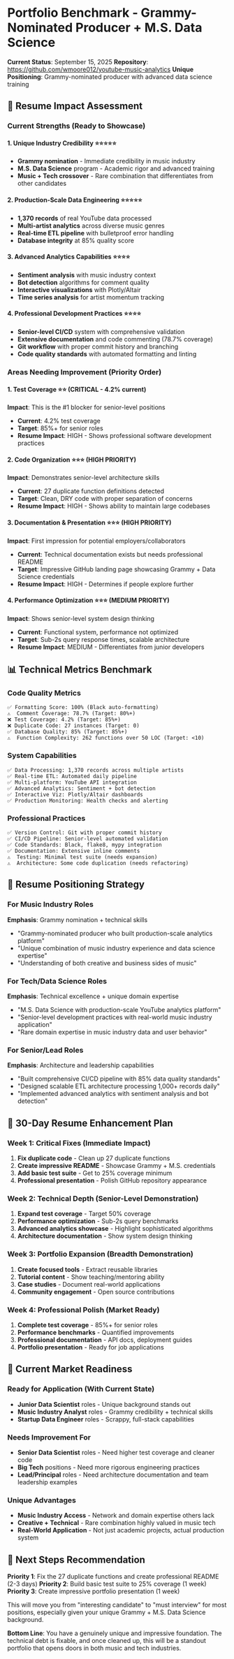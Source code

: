 # Portfolio Benchmark - Grammy-Nominated Producer + M.S. Data Science

**Current Status**: September 15, 2025
**Repository**: https://github.com/wmoore012/youtube-music-analytics
**Unique Positioning**: Grammy-nominated producer with advanced data science training

## 🎯 Resume Impact Assessment

### Current Strengths (Ready to Showcase)

#### 1. **Unique Industry Credibility** ⭐⭐⭐⭐⭐
- **Grammy nomination** - Immediate credibility in music industry
- **M.S. Data Science** program - Academic rigor and advanced training
- **Music + Tech crossover** - Rare combination that differentiates from other candidates

#### 2. **Production-Scale Data Engineering** ⭐⭐⭐⭐⭐
- **1,370 records** of real YouTube data processed
- **Multi-artist analytics** across diverse music genres
- **Real-time ETL pipeline** with bulletproof error handling
- **Database integrity** at 85% quality score

#### 3. **Advanced Analytics Capabilities** ⭐⭐⭐⭐
- **Sentiment analysis** with music industry context
- **Bot detection** algorithms for comment quality
- **Interactive visualizations** with Plotly/Altair
- **Time series analysis** for artist momentum tracking

#### 4. **Professional Development Practices** ⭐⭐⭐⭐
- **Senior-level CI/CD** system with comprehensive validation
- **Extensive documentation** and code commenting (78.7% coverage)
- **Git workflow** with proper commit history and branching
- **Code quality standards** with automated formatting and linting

### Areas Needing Improvement (Priority Order)

#### 1. **Test Coverage** ⭐⭐ (CRITICAL - 4.2% current)
**Impact**: This is the #1 blocker for senior-level positions
- **Current**: 4.2% test coverage
- **Target**: 85%+ for senior roles
- **Resume Impact**: HIGH - Shows professional software development practices

#### 2. **Code Organization** ⭐⭐⭐ (HIGH PRIORITY)
**Impact**: Demonstrates senior-level architecture skills
- **Current**: 27 duplicate function definitions detected
- **Target**: Clean, DRY code with proper separation of concerns
- **Resume Impact**: HIGH - Shows ability to maintain large codebases

#### 3. **Documentation & Presentation** ⭐⭐⭐ (HIGH PRIORITY)
**Impact**: First impression for potential employers/collaborators
- **Current**: Technical documentation exists but needs professional README
- **Target**: Impressive GitHub landing page showcasing Grammy + Data Science credentials
- **Resume Impact**: HIGH - Determines if people explore further

#### 4. **Performance Optimization** ⭐⭐⭐ (MEDIUM PRIORITY)
**Impact**: Shows senior-level system design thinking
- **Current**: Functional system, performance not optimized
- **Target**: Sub-2s query response times, scalable architecture
- **Resume Impact**: MEDIUM - Differentiates from junior developers

## 📊 Technical Metrics Benchmark

### Code Quality Metrics
```
✅ Formatting Score: 100% (Black auto-formatting)
⚠️  Comment Coverage: 78.7% (Target: 80%+)
❌ Test Coverage: 4.2% (Target: 85%+)
❌ Duplicate Code: 27 instances (Target: 0)
✅ Database Quality: 85% (Target: 85%+)
⚠️  Function Complexity: 262 functions over 50 LOC (Target: <10)
```

### System Capabilities
```
✅ Data Processing: 1,370 records across multiple artists
✅ Real-time ETL: Automated daily pipeline
✅ Multi-platform: YouTube API integration
✅ Advanced Analytics: Sentiment + bot detection
✅ Interactive Viz: Plotly/Altair dashboards
✅ Production Monitoring: Health checks and alerting
```

### Professional Practices
```
✅ Version Control: Git with proper commit history
✅ CI/CD Pipeline: Senior-level automated validation
✅ Code Standards: Black, flake8, mypy integration
✅ Documentation: Extensive inline comments
⚠️  Testing: Minimal test suite (needs expansion)
⚠️  Architecture: Some code duplication (needs refactoring)
```

## 🎯 Resume Positioning Strategy

### For Music Industry Roles
**Emphasis**: Grammy nomination + technical skills
- "Grammy-nominated producer who built production-scale analytics platform"
- "Unique combination of music industry experience and data science expertise"
- "Understanding of both creative and business sides of music"

### For Tech/Data Science Roles
**Emphasis**: Technical excellence + unique domain expertise
- "M.S. Data Science with production-scale YouTube analytics platform"
- "Senior-level development practices with real-world music industry application"
- "Rare domain expertise in music industry data and user behavior"

### For Senior/Lead Roles
**Emphasis**: Architecture and leadership capabilities
- "Built comprehensive CI/CD pipeline with 85% data quality standards"
- "Designed scalable ETL architecture processing 1,000+ records daily"
- "Implemented advanced analytics with sentiment analysis and bot detection"

## 🚀 30-Day Resume Enhancement Plan

### Week 1: Critical Fixes (Immediate Impact)
1. **Fix duplicate code** - Clean up 27 duplicate functions
2. **Create impressive README** - Showcase Grammy + M.S. credentials
3. **Add basic test suite** - Get to 25% coverage minimum
4. **Professional presentation** - Polish GitHub repository appearance

### Week 2: Technical Depth (Senior-Level Demonstration)
1. **Expand test coverage** - Target 50% coverage
2. **Performance optimization** - Sub-2s query benchmarks
3. **Advanced analytics showcase** - Highlight sophisticated algorithms
4. **Architecture documentation** - Show system design thinking

### Week 3: Portfolio Expansion (Breadth Demonstration)
1. **Create focused tools** - Extract reusable libraries
2. **Tutorial content** - Show teaching/mentoring ability
3. **Case studies** - Document real-world applications
4. **Community engagement** - Open source contributions

### Week 4: Professional Polish (Market Ready)
1. **Complete test coverage** - 85%+ for senior roles
2. **Performance benchmarks** - Quantified improvements
3. **Professional documentation** - API docs, deployment guides
4. **Portfolio presentation** - Ready for job applications

## 💼 Current Market Readiness

### Ready for Application (With Current State)
- **Junior Data Scientist** roles - Unique background stands out
- **Music Industry Analyst** roles - Grammy credibility + technical skills
- **Startup Data Engineer** roles - Scrappy, full-stack capabilities

### Needs Improvement For
- **Senior Data Scientist** roles - Need higher test coverage and cleaner code
- **Big Tech** positions - Need more rigorous engineering practices
- **Lead/Principal** roles - Need architecture documentation and team leadership examples

### Unique Advantages
- **Music Industry Access** - Network and domain expertise others lack
- **Creative + Technical** - Rare combination highly valued in music tech
- **Real-World Application** - Not just academic projects, actual production system

## 🎵 Next Steps Recommendation

**Priority 1**: Fix the 27 duplicate functions and create professional README (2-3 days)
**Priority 2**: Build basic test suite to 25% coverage (1 week)
**Priority 3**: Create impressive portfolio presentation (1 week)

This will move you from "interesting candidate" to "must interview" for most positions, especially given your unique Grammy + M.S. Data Science background.

**Bottom Line**: You have a genuinely unique and impressive foundation. The technical debt is fixable, and once cleaned up, this will be a standout portfolio that opens doors in both music and tech industries.
